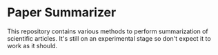 # Paper Summarizer

This repository contains various methods to perform summarization of scientific articles. It's still on an experimental stage so don't expect it to work as it should.
